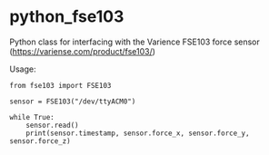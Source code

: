 # python_fse103
Python class for interfacing with the Varience FSE103 force sensor (https://variense.com/product/fse103/)

Usage:
```
from fse103 import FSE103

sensor = FSE103("/dev/ttyACM0")

while True:
    sensor.read()
    print(sensor.timestamp, sensor.force_x, sensor.force_y, sensor.force_z)
```
